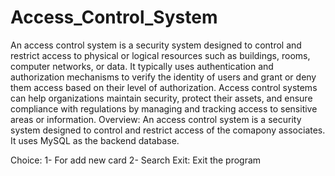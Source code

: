 # Access_Control_System

An access control system is a security system designed to control and restrict access to physical or logical resources such as buildings, rooms, computer networks,
or data. It typically uses authentication and authorization mechanisms to verify the identity of users and grant or deny them access based on their level of
authorization. Access control systems can help organizations maintain security, protect their assets, and ensure compliance with regulations by managing and tracking
access to sensitive areas or information.
Overview: An access control system is a security system designed to control and restrict access of the comapony associates. It uses MySQL as the backend database.

Choice: 1- For add new card
        2- Search
Exit: Exit the program
